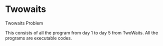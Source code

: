 # Twowaits
Twowaits Problem


This consists of all the program from day 1 to day 5 
from TwoWaits. All the programs are executable codes. 

